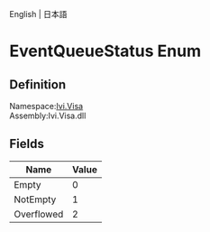 English | 日本語

# EventQueueStatus Enum

## Definition
Namespace:[Ivi.Visa](../Visa.md)<BR>
Assembly:Ivi.Visa.dll

## Fields

|Name|Value|
|---|---|
|Empty|0|
|NotEmpty|1|
|Overflowed|2|
